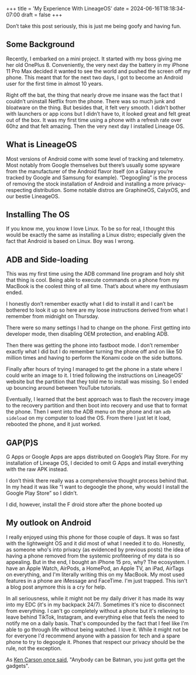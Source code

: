+++
title = 'My Experience With LineageOS'
date = 2024-06-16T18:18:34-07:00
draft = false
+++

Don’t take this post seriously, this is just me being goofy and having fun. 

## Some Background
Recently, I embarked on a mini project. It started with my boss giving me her old OnePlus 8. Conveniently, the very next day the battery in my iPhone 11 Pro Max decided it wanted to see the world and pushed the screen off my phone. This meant that for the next two days, I got to become an Android user for the first time in almost 10 years. 

Right off the bat, the thing that nearly drove me insane was the fact that I couldn’t uninstall Netflix from the phone. There was so much junk and bloatware on the thing. But besides that, it felt very smooth. I didn’t bother with launchers or app icons but I didn’t have to, it looked great and felt great out of the box. It was my first time using a phone with a refresh rate over 60hz and that felt amazing. Then the very next day I installed Lineage OS. 

## What is LineageOS
Most versions of Android come with some level of tracking and telemetry. Most notably from Google themselves but there’s usually some spyware from the manufacturer of the Android flavor itself (on a Galaxy you’re tracked by Google and Samsung for example). “Degoogling” is the process of removing the stock installation of Android and installing a more privacy-respecting distribution. Some notable distros are GraphineOS, CalyxOS, and our bestie LineageOS. 

## Installing The OS
If you know me, you know I love Linux. To be so for real, I thought this would be exactly the same as installing a Linux distro; especially given the fact that Android is based on Linux. Boy was I wrong.

## ADB and Side-loading
This was my first time using the ADB command line program and holy shit that thing is cool. Being able to execute commands on a phone from my MacBook is the coolest thing of all time. That’s about where my enthusiasm ended. 

I honestly don’t remember exactly what I did to install it and I can’t be bothered to look it up so here are my loose instructions derived from what I remember from midnight on Thursday. 

There were so many settings I had to change on the phone. First getting into developer mode, then disabling OEM protection, and enabling ADB. 

Then there was getting the phone into fastboot mode. I don’t remember exactly what I did but I do remember turning the phone off and on like 50 million times and having to perform the Konami code on the side buttons. 

Finally after hours of trying I managed to get the phone in a state where I could write an image to it. I tried following the instructions on LineageOS’ website but the partition that they told me to install was missing. So I ended up bouncing around between YouTube tutorials. 

Eventually, I learned that the best approach was to flash the recovery image to the recovery partition and then boot into recovery and use that to format the phone. Then I went into the ADB menu on the phone and ran `adb sideload` on my computer to load the OS. From there I just let it load, rebooted the phone, and it just worked.

## GAP(P)S
G Apps or Google Apps are apps distributed on Google’s Play Store. For my installation of Lineage OS, I decided to omit G Apps and install everything with the raw APK instead.

I don’t think there really was a comprehensive thought process behind that. In my head it was like “I want to degoogle the phone, why would I install the Google Play Store” so I didn’t. 

I did, however, install the F droid store after the phone booted up

## My outlook on Android

I really enjoyed using this phone for those couple of days. It was so fast with the lightweight OS and it did most of what I needed it to do. Honestly, as someone who's into privacy (as evidenced by previous posts) the idea of having a phone removed from the systemic profiteering of my data is so appealing. But in the end, I bought an iPhone 15 pro, why? The ecosystem. I have an Apple Watch, AirPods, a HomePod, an Apple TV, an iPad, AirTags on everything, and I'm literally writing this on my MacBook. My most used features in a phone are iMessage and FaceTime. I'm just trapped. This isn't a blog post anymore this is a cry for help. 

In all seriousness, while it might not be my daily driver it has made its way into my EDC (it's in my backpack 24/7). Sometimes it's nice to disconnect from everything. I can't go completely without a phone but it's relieving to leave behind TikTok, Instagram, and everything else that feels the need to notify me on a daily basis. That's compounded by the fact that I feel like I'm able to go through life without being watched. I love it. While it might not be for everyone I'd recommend anyone with a passion for tech and a spare phone to try to degoogle it. Phones that respect our privacy should be the rule, not the exception.

As [Ken Carson once said](https://www.youtube.com/watch?v=GDz0Y6-32sQ), "Anybody can be Batman, you just gotta get the gadgets".

